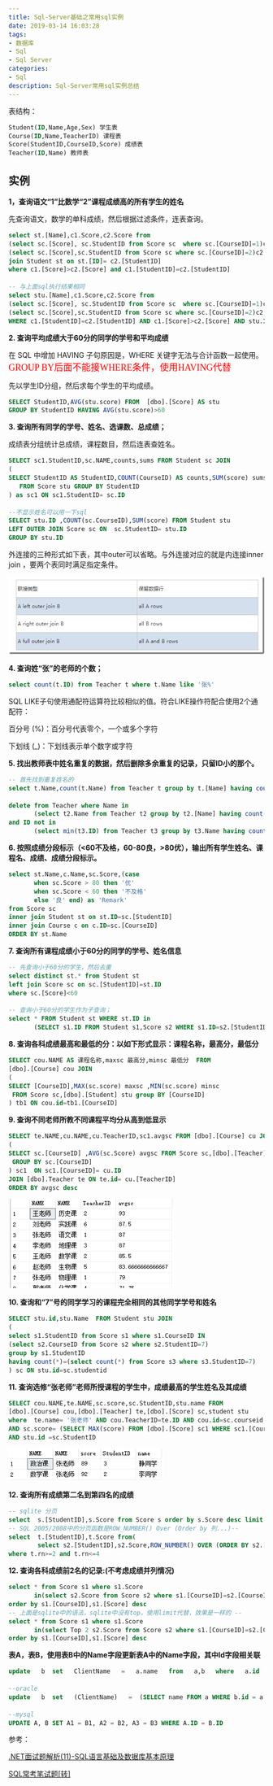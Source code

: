 ```yaml
---
title: Sql-Server基础之常用sql实例
date: 2019-03-14 16:03:28
tags:
- 数据库
- Sql
- Sql Server
categories: 
- Sql
description: Sql-Server常用sql实例总结
---
```


表结构：

```sql
Student(ID,Name,Age,Sex) 学生表
Course(ID,Name,TeacherID) 课程表
Score(StudentID,CourseID,Score) 成绩表
Teacher(ID,Name) 教师表
```

## 实例

**1，查询语文“1”比数学“2”课程成绩高的所有学生的姓名**

先查询语文，数学的单科成绩，然后根据过滤条件，连表查询。

```sql
select st.[Name],c1.Score,c2.Score from
(select sc.[Score], sc.StudentID from Score sc  where sc.[CourseID]=1)c1,
(select sc.[Score],sc.StudentID from Score sc where sc.[CourseID]=2)c2
join Student st on st.[ID]= c2.[StudentID]
where c1.[Score]>c2.[Score] and c1.[StudentID]=c2.[StudentID]

-- 与上面sql执行结果相同
select stu.[Name],c1.Score,c2.Score from
(select sc.[Score], sc.StudentID from Score sc  where sc.[CourseID]=1)c1,
(select sc.[Score],sc.StudentID from Score sc where sc.[CourseID]=2)c2,student stu
WHERE c1.[StudentID]=c2.[StudentID] AND c1.[Score]>c2.[Score] AND stu.ID=c1.StudentID
```

**2. 查询平均成绩大于60分的同学的学号和平均成绩**

在 SQL 中增加 HAVING 子句原因是，WHERE 关键字无法与合计函数一起使用。
<font color=#ff0000 size=4 face="黑体">GROUP BY后面不能接WHERE条件，使用HAVING代替</font>

先以学生ID分组，然后求每个学生的平均成绩。

```sql
SELECT StudentID,AVG(stu.score) FROM  [dbo].[Score] AS stu 
GROUP BY StudentID HAVING AVG(stu.score)>60
```

**3. 查询所有同学的学号、姓名、选课数、总成绩；**

成绩表分组统计总成绩，课程数目，然后连表查姓名。

```sql
SELECT sc1.StudentID,sc.NAME,counts,sums FROM Student sc JOIN 
(
SELECT StudentID AS StudentID,COUNT(CourseID) AS counts,SUM(score) sums 
   FROM Score stu GROUP BY StudentID
) as sc1 ON sc1.StudentID= sc.ID

--不显示姓名可以用一下sql
SELECT stu.ID ,COUNT(sc.CourseID),SUM(score) FROM Student stu 
LEFT OUTER JOIN Score sc ON  sc.StudentID= stu.ID
GROUP BY stu.ID
```

外连接的三种形式如下表，其中outer可以省略。与外连接对应的就是内连接inner join ，要两个表同时满足指定条件。

![151257-20160315222925412-1484058927.png](/img/151257-20160315222925412-1484058927.png)

**4. 查询姓“张”的老师的个数；**

```sql
select count(t.ID) from Teacher t where t.Name like '张%'
```

SQL LIKE子句使用通配符运算符比较相似的值。符合LIKE操作符配合使用2个通配符：

百分号 (%)：百分号代表零个，一个或多个字符

下划线 (_)：下划线表示单个数字或字符

**5. 找出教师表中姓名重复的数据，然后删除多余重复的记录，只留ID小的那个。**

```sql
-- 首先找到重复姓名的
select t.Name,count(t.Name) from Teacher t group by t.[Name] having count(t.Name)>1

delete from Teacher where Name in
       (select t2.Name from Teacher t2 group by t2.[Name] having count(t2.Name)>1)
and ID not in
       (select min(t3.ID) from Teacher t3 group by t3.Name having count(t3.Name)>1)
```

**6. 按照成绩分段标示（<60不及格，60-80良，>80优），输出所有学生姓名、课程名、成绩、成绩分段标示。**

```sql
select st.Name,c.Name,sc.Score,(case
       when sc.Score > 80 then '优'
       when sc.Score < 60 then '不及格'
       else '良' end) as 'Remark'
from Score sc
inner join Student st on st.ID=sc.[StudentID]
inner join Course c on c.ID=sc.[CourseID]
ORDER BY st.Name
```

**7. 查询所有课程成绩小于60分的同学的学号、姓名信息**

```sql
-- 先查询小于60分的学生，然后去重
select distinct st.* from Student st
left join Score sc on sc.[StudentID]=st.ID
where sc.[Score]<60

-- 查询小于60分的学生作为子查询；
select * FROM Student st WHERE st.ID in 
       (SELECT s1.ID FROM Student s1,Score s2 WHERE s1.ID=s2.[StudentID] AND s2.Score<60)
```

**8. 查询各科成绩最高和最低的分：以如下形式显示：课程名称，最高分，最低分**

```sql
SELECT cou.NAME AS 课程名称,maxsc 最高分,minsc 最低分  FROM
[dbo].[Course] cou JOIN
(
SELECT [CourseID],MAX(sc.score) maxsc ,MIN(sc.score) minsc
 FROM Score sc,[dbo].[Student] stu group BY [CourseID]
) tb1 ON cou.id=tb1.[CourseID]
```

**9. 查询不同老师所教不同课程平均分从高到低显示**

```sql
SELECT te.NAME,cu.NAME,cu.TeacherID,sc1.avgsc FROM [dbo].[Course] cu JOIN 
(
SELECT sc.[CourseID] ,AVG(sc.Score) avgsc FROM Score sc,[dbo].[Teacher] te
 GROUP BY sc.[CourseID]
) sc1  ON sc1.[CourseID]= cu.ID
JOIN [dbo].Teacher te ON te.id= cu.[TeacherID]
ORDER BY avgsc desc
```

![QQ截图20190315144406.png](/img/QQ截图20190315144406.png)

**10. 查询和“7”号的同学学习的课程完全相同的其他同学学号和姓名**

```sql
SELECT stu.id,stu.Name  FROM Student stu JOIN 
(
select s1.StudentID from Score s1 where s1.CourseID IN
(select s2.CourseID from Score s2 where s2.StudentID=7)
group by s1.StudentID 
having count(*)=(select count(*) from Score s3 where s3.StudentID=7)
) sc ON stu.id=sc.studentid
```

**11. 查询选修“张老师”老师所授课程的学生中，成绩最高的学生姓名及其成绩**

```sql
SELECT cou.NAME,te.NAME,sc.score,sc.StudentID,stu.name FROM
[dbo].[Course] cou,[dbo].[Teacher] te,[dbo].[Score] sc,student stu
where  te.name= '张老师' AND cou.TeacherID=te.ID AND cou.id=sc.courseid
AND sc.score= (SELECT MAX(score) FROM [dbo].[Score] sc1 WHERE sc1.[CourseID]=cou.ID)
AND stu.id =sc.StudentID
```

![QQ截图20190316134906.png](/img/QQ截图20190316134906.png)

**12. 查询所有成绩第二名到第四名的成绩**

```sql
-- sqlite 分页
select  s.[StudentID],s.Score from Score s order by s.Score desc limit 2 offset 2
-- SQL 2005/2008中的分页函数是ROW_NUMBER() Over (Order by 列...)--
select  t.[StudentID],t.Score from(
        select s2.[StudentID],s2.Score,ROW_NUMBER() OVER (ORDER BY s2.[Score]) AS rn from Score s2) t
where t.rn>=2 and t.rn<=4
```

**12. 查询各科成绩前2名的记录:(不考虑成绩并列情况)**

```sql
select * from Score s1 where s1.Score 
       in(select s2.Score from Score s2 where s1.[CourseID]=s2.[CourseID] order by s2.Score desc limit 2 offset 0)
order by s1.[CourseID],s1.[Score] desc
-- 上面是sqlite中的语法，sqlite中没有top，使用limit代替，效果是一样的 --
select * from Score s1 where s1.Score 
       in(select Top 2 s2.Score from Score s2 where s1.[CourseID]=s2.[CourseID] order by s2.Score desc)
order by s1.[CourseID],s1.[Score] desc
```

**表A，表B，使用表B中的Name字段更新表A中的Name字段，其中Id字段相关联**

```sql
update   b  set   ClientName   =   a.name   from   a,b   where   a.id   =   b.id

--oracle
update   b  set   (ClientName)   =  (SELECT name FROM a WHERE b.id = a.id)

--mysql
UPDATE A, B SET A1 = B1, A2 = B2, A3 = B3 WHERE A.ID = B.ID
```

参考：

[.NET面试题解析(11)-SQL语言基础及数据库基本原理](http://www.cnblogs.com/anding/p/5281558.html)

[SQL常考笔试题[转]](http://www.cnblogs.com/2719-feng/archive/2011/08/31/2160434.html)
